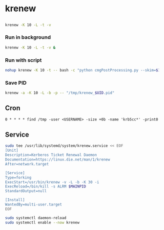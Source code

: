 # krenew

##

```sh
krenew -K 10 -L -t -v
```

### Run in background

```sh
krenew -K 10 -L -t -v &
```

### Run with script

```sh
nohup krenew -K 10 -t -- bash -c "python cmgPostProcessing.py --skim=$1 $2 --samples=WW" &
```

### Save PID

```sh
krenew -a -K 10 -L -b -p -- "/tmp/krenew_$UID.pid"
```

## Cron

```txt
0 * * * * find /tmp -user <USERNAME> -size +0b -name 'krb5cc*' -print0 2>/dev/null | xargs -I'{}' -0 krenew -k '{}'
```

## Service

```sh
sudo tee /usr/lib/systemd/system/krenew.service << EOF
[Unit]
Description=Kerberos Ticket Renewal Daemon
Documentation=https://linux.die.net/man/1/krenew
After=network.target

[Service]
Type=forking
ExecStart=/usr/bin/krenew -v -L -b -K 30 -i
ExecReload=/bin/kill -s ALRM $MAINPID
StandardOutput=null

[Install]
WantedBy=multi-user.target
EOF
```

```sh
sudo systemctl daemon-reload
sudo systemctl enable --now krenew
```
